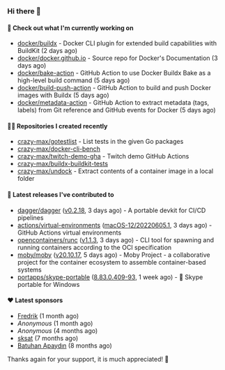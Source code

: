 ### Hi there 👋

#### 👷 Check out what I'm currently working on

- [docker/buildx](https://github.com/docker/buildx) - Docker CLI plugin for extended build capabilities with BuildKit (2 days ago)
- [docker/docker.github.io](https://github.com/docker/docker.github.io) - Source repo for Docker&#39;s Documentation (3 days ago)
- [docker/bake-action](https://github.com/docker/bake-action) - GitHub Action to use Docker Buildx Bake as a high-level build command (5 days ago)
- [docker/build-push-action](https://github.com/docker/build-push-action) - GitHub Action to build and push Docker images with Buildx (5 days ago)
- [docker/metadata-action](https://github.com/docker/metadata-action) - GitHub Action to extract metadata (tags, labels) from Git reference and GitHub events for Docker (5 days ago)

#### 👨‍💻 Repositories I created recently

- [crazy-max/gotestlist](https://github.com/crazy-max/gotestlist) - List tests in the given Go packages
- [crazy-max/docker-cli-bench](https://github.com/crazy-max/docker-cli-bench)
- [crazy-max/twitch-demo-gha](https://github.com/crazy-max/twitch-demo-gha) - Twitch demo GitHub Actions
- [crazy-max/buildx-buildkit-tests](https://github.com/crazy-max/buildx-buildkit-tests)
- [crazy-max/undock](https://github.com/crazy-max/undock) - Extract contents of a container image in a local folder

#### 🚀 Latest releases I've contributed to

- [dagger/dagger](https://github.com/dagger/dagger) ([v0.2.18](https://github.com/dagger/dagger/releases/tag/v0.2.18), 3 days ago) - A portable devkit for CI/CD pipelines
- [actions/virtual-environments](https://github.com/actions/virtual-environments) ([macOS-12/20220605.1](https://github.com/actions/virtual-environments/releases/tag/macOS-12%2F20220605.1), 3 days ago) - GitHub Actions virtual environments
- [opencontainers/runc](https://github.com/opencontainers/runc) ([v1.1.3](https://github.com/opencontainers/runc/releases/tag/v1.1.3), 3 days ago) - CLI tool for spawning and running containers according to the OCI specification
- [moby/moby](https://github.com/moby/moby) ([v20.10.17](https://github.com/moby/moby/releases/tag/v20.10.17), 5 days ago) - Moby Project - a collaborative project for the container ecosystem to assemble container-based systems
- [portapps/skype-portable](https://github.com/portapps/skype-portable) ([8.83.0.409-93](https://github.com/portapps/skype-portable/releases/tag/8.83.0.409-93), 1 week ago) - 🚀 Skype portable for Windows 

#### ❤️ Latest sponsors
- [Fredrik](https://github.com/fredrikscode) (1 month ago)
- _Anonymous_ (1 month ago)
- _Anonymous_ (4 months ago)
- [sksat](https://github.com/sksat) (7 months ago)
- [Batuhan Apaydın](https://github.com/developer-guy) (8 months ago)

Thanks again for your support, it is much appreciated! 🙏
